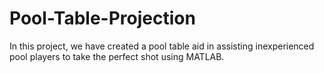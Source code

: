 # Pool-Table-Projection
In this project, we have created a pool table aid in assisting inexperienced pool players to take the perfect shot using MATLAB.
